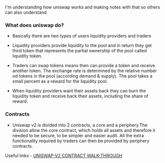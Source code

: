 I'm understanding how uniswap works and making notes with that so others can also understand

### What does uniswap do?

- Basically there are two types of users liquidity providers and traders

- Liquidity providers provide liquidity to the pool and in return they get third token that represents the partial ownership of the pool called liquidity token.

- Traders can swap tokens means then can provide a token and receive another token. The exchange rate is determined by the relative number od tokens in the pool (according demand & supply). The pool takes a small percent as a reward for the liquidity pool.

- When liquidity providers want their assets back they can burn the liquidity token and receive back their assets, including the share of reward.

### Contracts

- Uniswap v2 is divided into 2 contracts, a core and a periphery.The division allow the core contract, which holds all assets and therefore it needed to be secure, to be simpler and easier audit. All the extra functionality required by traders can then be provided by periphery contracts.

Useful links -
[UNISWAP-V2 CONTRACT WALK-THROUGH](https://ethereum.org/en/developers/tutorials/uniswap-v2-annotated-code/)